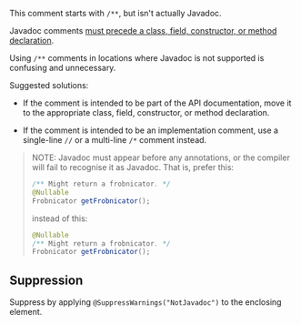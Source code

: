This comment starts with `/**`, but isn't actually Javadoc.

Javadoc comments
[must precede a class, field, constructor, or method declaration](https://www.oracle.com/technical-resources/articles/java/javadoc-tool.html#format).

Using `/**` comments in locations where Javadoc is not supported is confusing
and unnecessary.

Suggested solutions:

*   If the comment is intended to be part of the API documentation, move it to
    the appropriate class, field, constructor, or method declaration.

*   If the comment is intended to be an implementation comment, use a
    single-line `//` or a multi-line `/*` comment instead.

> NOTE: Javadoc must appear before any annotations, or the compiler will fail to
> recognise it as Javadoc. That is, prefer this:
>
> ```java
> /** Might return a frobnicator. */
> @Nullable
> Frobnicator getFrobnicator();
> ```
>
> instead of this:
>
> ```java
> @Nullable
> /** Might return a frobnicator. */
> Frobnicator getFrobnicator();
> ```

## Suppression

Suppress by applying `@SuppressWarnings("NotJavadoc")` to the enclosing element.
